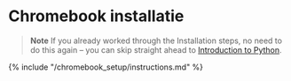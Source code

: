 # Chromebook installatie

> **Note** If you already worked through the Installation steps, no need to do this again – you can skip straight ahead to [Introduction to Python](../python_introduction/README.md).

{% include "/chromebook_setup/instructions.md" %}